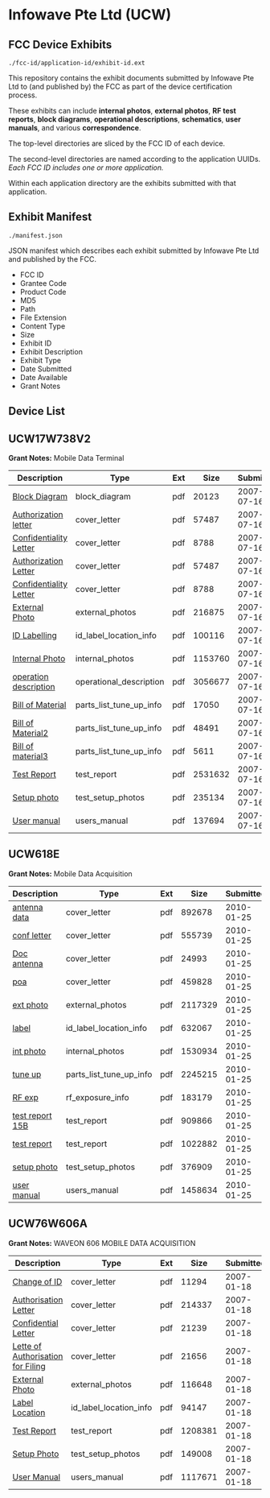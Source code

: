 # Infowave Pte Ltd (UCW)
## FCC Device Exhibits

```
./fcc-id/application-id/exhibit-id.ext
```

This repository contains the exhibit documents submitted by Infowave Pte Ltd to (and published by) the FCC as part of the device certification process.

These exhibits can include **internal photos**, **external photos**, **RF test reports**, **block diagrams**, **operational descriptions**, **schematics**, **user manuals**, and various **correspondence**.

The top-level directories are sliced by the FCC ID of each device.

The second-level directories are named according to the application UUIDs. *Each FCC ID includes one or more application.*

Within each application directory are the exhibits submitted with that application. 

## Exhibit Manifest

```
./manifest.json
```

JSON manifest which describes each exhibit submitted by Infowave Pte Ltd and published by the FCC.

- FCC ID
- Grantee Code
- Product Code
- MD5
- Path
- File Extension
- Content Type
- Size
- Exhibit ID
- Exhibit Description
- Exhibit Type
- Date Submitted
- Date Available
- Grant Notes

## Device List
## UCW17W738V2
**Grant Notes:** Mobile Data Terminal

| Description | Type | Ext | Size | Submitted | Available |
| ----------- | ---- | --- | ---- | --------- | --------- |
| [Block Diagram](UCW17W738V2/5d703d3ae28b91ea9d6d7a7388eb57b3/815966.pdf) | block_diagram | pdf | 20123 | 2007-07-16 | 2007-07-16 |
| [Authorization letter](UCW17W738V2/5d703d3ae28b91ea9d6d7a7388eb57b3/815926.pdf) | cover_letter | pdf | 57487 | 2007-07-16 | 2007-07-16 |
| [Confidentiality Letter](UCW17W738V2/5d703d3ae28b91ea9d6d7a7388eb57b3/815927.pdf) | cover_letter | pdf | 8788 | 2007-07-16 | 2007-07-16 |
| [Authorization Letter](UCW17W738V2/5d703d3ae28b91ea9d6d7a7388eb57b3/815926.pdf) | cover_letter | pdf | 57487 | 2007-07-16 | 2007-07-16 |
| [Confidentiality Letter](UCW17W738V2/5d703d3ae28b91ea9d6d7a7388eb57b3/815927.pdf) | cover_letter | pdf | 8788 | 2007-07-16 | 2007-07-16 |
| [External Photo](UCW17W738V2/5d703d3ae28b91ea9d6d7a7388eb57b3/815965.pdf) | external_photos | pdf | 216875 | 2007-07-16 | 2007-07-16 |
| [ID Labelling](UCW17W738V2/5d703d3ae28b91ea9d6d7a7388eb57b3/815964.pdf) | id_label_location_info | pdf | 100116 | 2007-07-16 | 2007-07-16 |
| [Internal Photo](UCW17W738V2/5d703d3ae28b91ea9d6d7a7388eb57b3/815963.pdf) | internal_photos | pdf | 1153760 | 2007-07-16 | 2007-07-16 |
| [operation description](UCW17W738V2/5d703d3ae28b91ea9d6d7a7388eb57b3/815983.pdf) | operational_description | pdf | 3056677 | 2007-07-16 | 2007-07-16 |
| [Bill of Material](UCW17W738V2/5d703d3ae28b91ea9d6d7a7388eb57b3/815967.pdf) | parts_list_tune_up_info | pdf | 17050 | 2007-07-16 | 2007-07-16 |
| [Bill of Material2](UCW17W738V2/5d703d3ae28b91ea9d6d7a7388eb57b3/815968.pdf) | parts_list_tune_up_info | pdf | 48491 | 2007-07-16 | 2007-07-16 |
| [Bill of material3](UCW17W738V2/5d703d3ae28b91ea9d6d7a7388eb57b3/815969.pdf) | parts_list_tune_up_info | pdf | 5611 | 2007-07-16 | 2007-07-16 |
| [Test Report](UCW17W738V2/5d703d3ae28b91ea9d6d7a7388eb57b3/815985.pdf) | test_report | pdf | 2531632 | 2007-07-16 | 2007-07-16 |
| [Setup photo](UCW17W738V2/5d703d3ae28b91ea9d6d7a7388eb57b3/815961.pdf) | test_setup_photos | pdf | 235134 | 2007-07-16 | 2007-07-16 |
| [User manual](UCW17W738V2/5d703d3ae28b91ea9d6d7a7388eb57b3/815960.pdf) | users_manual | pdf | 137694 | 2007-07-16 | 2007-07-16 |
## UCW618E
**Grant Notes:** Mobile Data Acquisition

| Description | Type | Ext | Size | Submitted | Available |
| ----------- | ---- | --- | ---- | --------- | --------- |
| [antenna data](UCW618E/b20d307b01f3dc0884dc6fd2759d89fb/1232145.pdf) | cover_letter | pdf | 892678 | 2010-01-25 | 2010-01-26 |
| [conf letter](UCW618E/b20d307b01f3dc0884dc6fd2759d89fb/1232146.pdf) | cover_letter | pdf | 555739 | 2010-01-25 | 2010-01-26 |
| [Doc antenna](UCW618E/b20d307b01f3dc0884dc6fd2759d89fb/1232147.pdf) | cover_letter | pdf | 24993 | 2010-01-25 | 2010-01-26 |
| [poa](UCW618E/b20d307b01f3dc0884dc6fd2759d89fb/1232152.pdf) | cover_letter | pdf | 459828 | 2010-01-25 | 2010-01-26 |
| [ext photo](UCW618E/b20d307b01f3dc0884dc6fd2759d89fb/1232148.pdf) | external_photos | pdf | 2117329 | 2010-01-25 | 2010-01-26 |
| [label](UCW618E/b20d307b01f3dc0884dc6fd2759d89fb/1232150.pdf) | id_label_location_info | pdf | 632067 | 2010-01-25 | 2010-01-26 |
| [int photo](UCW618E/b20d307b01f3dc0884dc6fd2759d89fb/1232149.pdf) | internal_photos | pdf | 1530934 | 2010-01-25 | 2010-01-26 |
| [tune up](UCW618E/b20d307b01f3dc0884dc6fd2759d89fb/1232157.pdf) | parts_list_tune_up_info | pdf | 2245215 | 2010-01-25 | 2010-01-26 |
| [RF exp](UCW618E/b20d307b01f3dc0884dc6fd2759d89fb/1232153.pdf) | rf_exposure_info | pdf | 183179 | 2010-01-25 | 2010-01-26 |
| [test report 15B](UCW618E/b20d307b01f3dc0884dc6fd2759d89fb/1232154.pdf) | test_report | pdf | 909866 | 2010-01-25 | 2010-01-26 |
| [test report](UCW618E/b20d307b01f3dc0884dc6fd2759d89fb/1232155.pdf) | test_report | pdf | 1022882 | 2010-01-25 | 2010-01-26 |
| [setup photo](UCW618E/b20d307b01f3dc0884dc6fd2759d89fb/1232156.pdf) | test_setup_photos | pdf | 376909 | 2010-01-25 | 2010-01-26 |
| [user manual](UCW618E/b20d307b01f3dc0884dc6fd2759d89fb/1232158.pdf) | users_manual | pdf | 1458634 | 2010-01-25 | 2010-01-26 |
## UCW76W606A
**Grant Notes:** WAVEON 606 MOBILE DATA ACQUISITION

| Description | Type | Ext | Size | Submitted | Available |
| ----------- | ---- | --- | ---- | --------- | --------- |
| [Change of ID](UCW76W606A/ccbf9bc0e95d14a3fc1ec42295f74709/748389.pdf) | cover_letter | pdf | 11294 | 2007-01-18 | 2007-01-18 |
| [Authorisation Letter](UCW76W606A/ccbf9bc0e95d14a3fc1ec42295f74709/748390.pdf) | cover_letter | pdf | 214337 | 2007-01-18 | 2007-01-18 |
| [Confidential Letter](UCW76W606A/ccbf9bc0e95d14a3fc1ec42295f74709/748391.pdf) | cover_letter | pdf | 21239 | 2007-01-18 | 2007-01-18 |
| [Lette of Authorisation for Filing](UCW76W606A/ccbf9bc0e95d14a3fc1ec42295f74709/748397.pdf) | cover_letter | pdf | 21656 | 2007-01-18 | 2007-01-18 |
| [External Photo](UCW76W606A/ccbf9bc0e95d14a3fc1ec42295f74709/748398.pdf) | external_photos | pdf | 116648 | 2007-01-18 | 2007-01-18 |
| [Label Location](UCW76W606A/ccbf9bc0e95d14a3fc1ec42295f74709/748393.pdf) | id_label_location_info | pdf | 94147 | 2007-01-18 | 2007-01-18 |
| [Test Report](UCW76W606A/ccbf9bc0e95d14a3fc1ec42295f74709/748394.pdf) | test_report | pdf | 1208381 | 2007-01-18 | 2007-01-18 |
| [Setup Photo](UCW76W606A/ccbf9bc0e95d14a3fc1ec42295f74709/748396.pdf) | test_setup_photos | pdf | 149008 | 2007-01-18 | 2007-01-18 |
| [User Manual](UCW76W606A/ccbf9bc0e95d14a3fc1ec42295f74709/748395.pdf) | users_manual | pdf | 1117671 | 2007-01-18 | 2007-01-18 |
